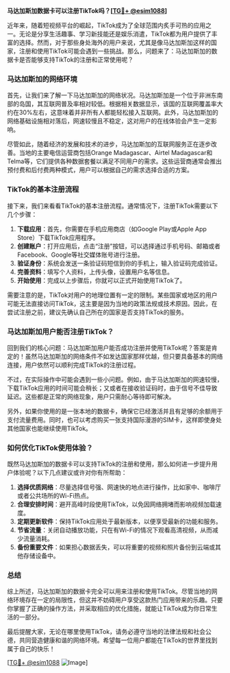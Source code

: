 **马达加斯加数据卡可以注册TikTok吗？[[TG💪+ @esim1088](https://t.me/s/esim1088)]**

近年来，随着短视频平台的崛起，TikTok成为了全球范围内炙手可热的应用之一。无论是分享生活趣事、学习新技能还是娱乐消遣，TikTok都为用户提供了丰富的选择。然而，对于那些身处海外的用户来说，尤其是像马达加斯加这样的国家，注册和使用TikTok可能会遇到一些挑战。那么，问题来了：马达加斯加的数据卡是否能够支持TikTok的注册和正常使用呢？

### 马达加斯加的网络环境

首先，让我们来了解一下马达加斯加的网络状况。马达加斯加是一个位于非洲东南部的岛国，其互联网普及率相对较低。根据相关数据显示，该国的互联网覆盖率大约在30%左右，这意味着并非所有人都能轻松接入互联网。此外，马达加斯加的网络基础设施相对落后，网速较慢且不稳定，这对用户的在线体验会产生一定影响。

尽管如此，随着经济的发展和技术的进步，马达加斯加的互联网服务正在逐步改善。当地的主要电信运营商包括Orange Madagascar、Airtel Madagascar和Telma等，它们提供各种数据套餐以满足不同用户的需求。这些运营商通常会推出预付费和后付费两种模式，用户可以根据自己的需求选择合适的方案。

### TikTok的基本注册流程

接下来，我们来看看TikTok的基本注册流程。通常情况下，注册TikTok需要以下几个步骤：

1. **下载应用**：首先，你需要在手机应用商店（如Google Play或Apple App Store）下载TikTok应用程序。
2. **创建账户**：打开应用后，点击“注册”按钮，可以选择通过手机号码、邮箱或者Facebook、Google等社交媒体账号进行注册。
3. **验证身份**：系统会发送一条验证码短信到你的手机上，输入验证码完成验证。
4. **完善资料**：填写个人资料，上传头像，设置用户名等信息。
5. **开始使用**：完成以上步骤后，你就可以正式开始使用TikTok了。

需要注意的是，TikTok对用户的地理位置有一定的限制。某些国家或地区的用户可能无法直接访问TikTok，这主要是因为当地的政策法规或技术原因。因此，在尝试注册之前，建议先确认自己所在的国家是否支持TikTok的服务。

### 马达加斯加用户能否注册TikTok？

回到我们的核心问题：马达加斯加用户能否成功注册并使用TikTok呢？答案是肯定的！虽然马达加斯加的网络条件不如发达国家那样优越，但只要具备基本的网络连接，用户依然可以顺利完成TikTok的注册过程。

不过，在实际操作中可能会遇到一些小问题。例如，由于马达加斯加的网速较慢，下载TikTok应用的时间可能会稍长；又或者在接收验证码时，由于信号不佳导致延迟。这些都是正常的网络现象，用户只需耐心等待即可解决。

另外，如果你使用的是一张本地的数据卡，确保它已经激活并且有足够的余额用于支付流量费用。同时，也可以考虑购买一张支持国际漫游的SIM卡，这样即使身处其他国家也能继续使用TikTok。

### 如何优化TikTok使用体验？

既然马达加斯加的数据卡可以支持TikTok的注册和使用，那么如何进一步提升用户体验呢？以下几点建议或许对你有所帮助：

1. **选择优质网络**：尽量选择信号强、网速快的地点进行操作，比如家中、咖啡厅或者公共场所的Wi-Fi热点。
2. **合理安排时间**：避开高峰时段使用TikTok，以免因网络拥堵而影响视频加载速度。
3. **定期更新软件**：保持TikTok应用处于最新版本，以便享受最新的功能和服务。
4. **节省流量**：关闭自动播放功能，只在有Wi-Fi的情况下观看高清视频，从而减少流量消耗。
5. **备份重要文件**：如果担心数据丢失，可以将重要的视频和照片备份到云端或其他存储设备中。

### 总结

综上所述，马达加斯加的数据卡完全可以用来注册和使用TikTok。尽管当地的网络环境存在一定的局限性，但这并不妨碍用户享受这款热门应用带来的乐趣。只要你掌握了正确的操作方法，并采取相应的优化措施，就能让TikTok成为你日常生活的一部分。

最后提醒大家，无论在哪里使用TikTok，请务必遵守当地的法律法规和社会公德，共同营造健康和谐的网络环境。希望每一位用户都能在TikTok的世界里找到属于自己的快乐！

[[TG💪+ @esim1088](https://t.me/s/esim1088) ![Image](https://i.postimg.cc/4NQfJmqS/Snipaste-2025-05-13-00-14-12.png)]